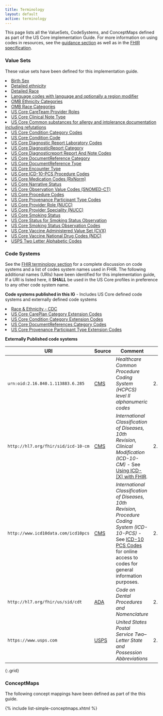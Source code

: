 ```yaml
---
title: Terminology
layout: default
active: terminology
---
```


This page lists all the ValueSets, CodeSystems, and ConceptMaps defined as part of the US Core implementation Guide. For more information on using codes in resources, see the [guidance section](general-guidance.html#using-codes-in-us-core-profiles) as well as in the [FHIR specification]({{site.data.fhir.path}}terminologies.html).

### Value Sets

These value sets have been defined for this implementation guide.

<!-- {% include list-simple-valuesets.xhtml %} -->
<li><a href="ValueSet-birthsex.html">Birth Sex</a></li>
<li><a href="ValueSet-detailed-ethnicity.html">Detailed ethnicity</a></li>
<li><a href="ValueSet-detailed-race.html">Detailed Race</a></li>
<li><a href="ValueSet-simple-language.html">Language codes with language and optionally a region modifier</a></li>
<li><a href="ValueSet-omb-ethnicity-category.html">OMB Ethnicity Categories</a></li>
<li><a href="ValueSet-omb-race-category.html">OMB Race Categories</a></li>
<li><a href="ValueSet-us-core-careteam-provider-roles.html">US Core CareTeam Provider Roles</a></li>
<li><a href="ValueSet-us-core-clinical-note-type.html">US Core Clinical Note Type</a></li>
<li><a href="ValueSet-us-core-allergy-substance.html">US Core Common substances for allergy and intolerance documentation including refutations</a></li>
<li><a href="ValueSet-us-core-condition-category.html">US Core Condition Category Codes</a></li>
<li><a href="ValueSet-us-core-condition-code.html">US Core Condition Code</a></li>
<li><a href="ValueSet-us-core-diagnosticreport-lab-codes.html">US Core Diagnostic Report Laboratory Codes</a></li>
<li><a href="ValueSet-us-core-diagnosticreport-category.html">US Core DiagnosticReport Category</a></li>
<li><a href="ValueSet-us-core-diagnosticreport-report-and-note-codes.html">US Core Diagnosticreport Report And Note Codes</a></li>
<li><a href="ValueSet-us-core-documentreference-category.html">US Core DocumentReference Category</a></li>
<li><a href="ValueSet-us-core-documentreference-type.html">US Core DocumentReference Type</a></li>
<li><a href="ValueSet-us-core-encounter-type.html">US Core Encounter Type</a></li>
<li><a href="ValueSet-us-core-procedure-icd10pcs.html">US Core ICD-10-PCS Procedure Codes</a></li>
<li><a href="ValueSet-us-core-medication-codes.html">US Core Medication Codes (RxNorm)</a></li>
<li><a href="ValueSet-us-core-narrative-status.html">US Core Narrative Status</a></li>
<li><a href="ValueSet-us-core-observation-value-codes.html">US Core Observation Value Codes (SNOMED-CT)</a></li>
<li><a href="ValueSet-us-core-procedure-code.html">US Core Procedure Codes</a></li>
<li><a href="ValueSet-us-core-provenance-participant-type.html">US Core Provenance Participant Type Codes</a></li>
<li><a href="ValueSet-us-core-provider-role.html">US Core Provider Role (NUCC)</a></li>
<li><a href="ValueSet-us-core-provider-specialty.html">US Core Provider Speciality (NUCC)</a></li>
<li><a href="ValueSet-us-core-observation-smokingstatus.html">US Core Smoking Status</a></li>
<li><a href="ValueSet-us-core-observation-smoking-status-status.html">US Core Status for Smoking Status Observation</a></li>
<li><a href="ValueSet-us-core-smoking-status-observation-codes.html">US Core Smoking Status Observation Codes</a></li>
<li><a href="ValueSet-us-core-vaccines-cvx.html">US Core Vaccine Administered Value Set (CVX)</a></li>
<li><a href="ValueSet-us-core-ndc-vaccine-codes.html">US Core Vaccine National Drug Codes (NDC)</a></li>
<li><a href="ValueSet-us-core-usps-state.html">USPS Two Letter Alphabetic Codes</a></li>

### Code Systems

See the [FHIR terminology section]({{site.data.fhir.path}}terminologies-systems.html) for a complete discussion on code systems and a list of codes system names used in FHIR. The following additional names (URIs) have been identified for this implementation guide,   If a URI is listed here, it **SHALL** be used in the US Core profiles in preference to any other code system name.

**Code systems published in this IG** - Includes US Core defined code systems and externally defined code systems

<!-- {% include list-simple-codesystems.xhtml %} -->

<li><a href="CodeSystem-cdcrec.html">Race &amp; Ethnicity - CDC</a></li>
<li><a href="CodeSystem-careplan-category.html">US Core CarePlan Category Extension Codes</a></li>
<li><a href="CodeSystem-condition-category.html">US Core Condition Category Extension Codes</a></li>
<li><a href="CodeSystem-us-core-documentreference-category.html">US Core DocumentReferences Category Codes</a></li>
<li><a href="CodeSystem-us-core-provenance-participant-type.html">US Core Provenance Participant Type Extension Codes</a></li>

<p>
</p>

**Externally Published code systems**

|URI|Source|Comment|OID (for non-FHIR systems)|
|---|---|---|---|
|`urn:oid:2.16.840.1.113883.6.285`|[CMS](https://www.cms.gov/Medicare/Coding/MedHCPCSGenInfo/HCPCS_Coding_Questions.html)|*Healthcare Common Procedure Coding System (HCPCS) level II alphanumeric codes*|2.16.840.1.113883.6.285|
|`http://hl7.org/fhir/sid/icd-10-cm`|[CMS](http://www.cms.gov/Medicare/Coding/ICD10/)|*International Classification of Diseases, 10th Revision, Clinical Modification (ICD-10-CM)* -  See [Using ICD-[X] with FHIR]({{site.data.fhir.path}}icd.html#4.2.11).|2.16.840.1.113883.6.90|
|`http://www.icd10data.com/icd10pcs`|[CMS](http://www.cms.gov/Medicare/Coding/ICD10/)|*International Classification of Diseases, 10th Revision, Procedure Coding System (ICD-10-PCS)* -  See [ICD-10 PCS Codes](http://www.icd10data.com/icd10pcs) for online access to codes for general information purposes. |2.16.840.1.113883.6.4|
|`http://hl7.org/fhir/us/sid/cdt`|[ADA](http://www.ada.org/en/publications/cdt)|*Code on Dental Procedures and Nomenclature*|2.16.840.1.113883.6.13|
|`https://www.usps.com`|[USPS](http://pe.usps.com/text/pub28/28apb.html)|*United States Postal Service Two–Letter State and Possession Abbreviations*|2.16.840.1.113883.3.88.12.80.1|
{:.grid}

<!--
|[urn:oid:2.16.840.1.113883.6.238](CodeSystem-cdcrec.html)|[CDC](https://www.cdc.gov/phin/resources/vocabulary/index.html)|*Race & Ethnicity - CDC* - See [CDC Race and Ethnicity Code Set Version 1.0](https://www.cdc.gov/phin/resources/vocabulary/documents/cdc-race--ethnicity-background-and-purpose.pdf).|2.16.840.1.113883.6.238
-->

<p>
</p>

### ConceptMaps

The following concept mappings have been defined as part of the this guide.

  {% include list-simple-conceptmaps.xhtml %}
<p>
</p>
